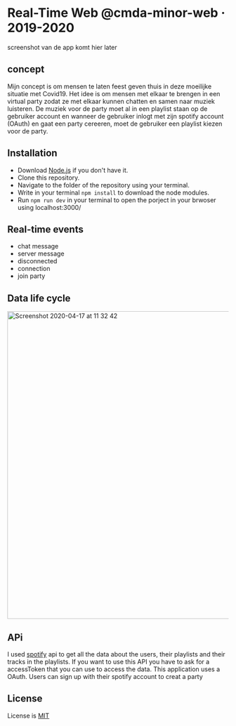# Real-Time Web @cmda-minor-web · 2019-2020
screenshot van de app komt hier later
## concept 
Mijn concept is om mensen te laten feest geven thuis in deze moeilijke situatie met Covid19. Het idee is om mensen met elkaar te brengen in een virtual party zodat ze met elkaar kunnen chatten en samen naar muziek luisteren. 
De muziek voor de party moet al in een playlist staan op de gebruiker account en wanneer de gebruiker inlogt met zijn spotify account (OAuth) en gaat een party cereeren, moet de gebruiker een playlist kiezen voor de party.

## Installation
- Download [Node.js](https://nodejs.org/en/) if you don't have it. 
- Clone this repository.
- Navigate to the folder of the repository using your terminal.
- Write in your terminal ```npm install``` to download the node modules.
- Run ``` npm run dev ``` in your terminal to open the porject in your brwoser using localhost:3000/

## Real-time events
- chat message
- server message
- disconnected
- connection
- join party

## Data life cycle
<img width="701" alt="Screenshot 2020-04-17 at 11 32 42" src="https://user-images.githubusercontent.com/45425087/79802132-bd57c880-835f-11ea-9893-94e36ea9f9e4.png">


## APi
I used [spotify](https://www.npmjs.com/package/spotify-web-api-node) api to get all the data about the users, their playlists and their tracks in the playlists.
If you want to use this API you have to ask for a accessToken that you can use to access the data.
This application uses a OAuth. Users can sign up with their spotify account to creat a party 

## License
License is [MIT](https://github.com/MohamadAlGhorani/real-time-web-1920/blob/master/LICENSE) 
